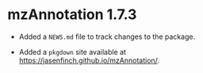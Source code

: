 # mzAnnotation 1.7.3

* Added a `NEWS.md` file to track changes to the package.

* Added a `pkgdown` site available at https://jasenfinch.github.io/mzAnnotation/.
